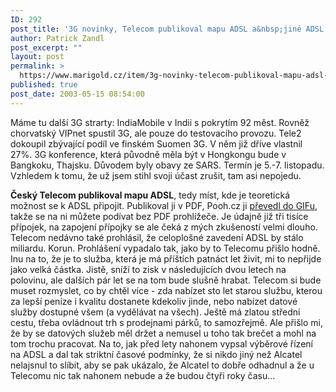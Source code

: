 ```yaml
---
ID: 292
post_title: '3G novinky, Telecom publikoval mapu ADSL a&nbsp;jiné ADSL legrácky&#8230;'
author: Patrick Zandl
post_excerpt: ""
layout: post
permalink: >
  https://www.marigold.cz/item/3g-novinky-telecom-publikoval-mapu-adsl-a-jine-adsl-legracky
published: true
post_date: 2003-05-15 08:54:00
---
```

<P>Máme tu další 3G strarty: IndiaMobile v Indii s pokrytím 92 měst. Rovněž chorvatský VIPnet spustil 3G, ale pouze do testovacího provozu. Tele2 dokoupil zbývající podíl ve finském Suomen 3G. V něm již dříve vlastnil 27%. 3G konference, která původně měla být v Hongkongu bude v Bangkoku, Thajsku. Důvodem byly obavy ze SARS. Termín je 5.-7. listopadu. Vzhledem k tomu, že už jsem stihl svoji účast zrušit, tam asi nepojedu. </P>
<P><STRONG>Český Telecom publikoval mapu ADSL</STRONG>, tedy míst, kde je teoretická možnost se k ADSL připojit. Publikoval ji v PDF, Pooh.cz ji <A href="http://www.pooh.cz/upload/img/1000/adsl-pokryti-05-2003.gif" target=_blank>převedl do GIFu</A>, takže se na ni můžete podívat bez PDF prohlížeče. Je údajně již tři tisíce přípojek, na zapojení přípojky se ale čeká z mých zkušeností velmi dlouho. Telecom nedávno také prohlásil, že celoplošné zavedení ADSL by stálo miliardu. Korun. Prohlášení vypadalo tak, jako by to Telecomu přišlo hodně. Inu na to, že je to služba, která je má příštích patnáct let živit, mi to nepřijde jako velká částka. Jistě, sníží to zisk v následujících dvou letech na polovinu, ale dalších pár let se na tom bude slušně hrabat. Telecom si bude muset rozmyslet, co by chtěl více - zda nabízet sto let starou službu, kterou za lepší peníze i kvalitu dostanete kdekoliv jinde, nebo nabízet datové služby dostupné všem (a vydělávat na všech). Ještě má zlatou střední cestu, třeba ovládnout trh s prodejnami párků, to samozřejmě. Ale přišlo mi, že by se datových služeb měl držet a nemusel u toho tak brečet a mohl na tom trochu pracovat. Na to, jak před lety nahonem vypsal výběrové řízení na ADSL a dal tak striktní časové podmínky, že si nikdo jiný než Alcatel nelajsnul to slíbit, aby se pak ukázalo, že Alcatel to dobře odhadnul a že u Telecomu nic tak nahonem nebude a že budou čtyři roky času...</P>
<P>&#160;</P>